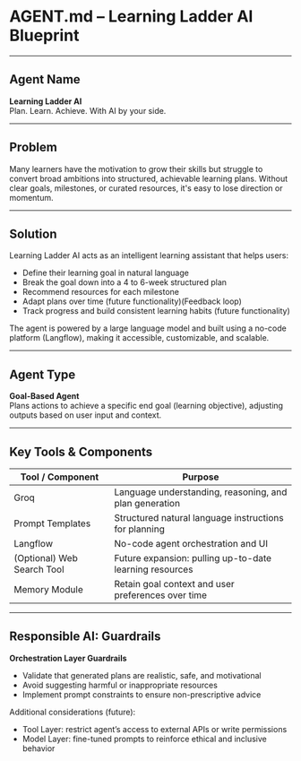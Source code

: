 # AGENT.md – Learning Ladder AI Blueprint

---

## Agent Name

**Learning Ladder AI**  
Plan. Learn. Achieve. With AI by your side.

---

## Problem

Many learners have the motivation to grow their skills but struggle to convert broad ambitions into structured, achievable learning plans. Without clear goals, milestones, or curated resources, it's easy to lose direction or momentum.

---

## Solution

Learning Ladder AI acts as an intelligent learning assistant that helps users:

- Define their learning goal in natural language
- Break the goal down into a 4 to 6-week structured plan
- Recommend resources for each milestone
- Adapt plans over time (future functionality)(Feedback loop)
- Track progress and build consistent learning habits (future functionality)

The agent is powered by a large language model and built using a no-code platform (Langflow), making it accessible, customizable, and scalable.

---

## Agent Type

**Goal-Based Agent**  
Plans actions to achieve a specific end goal (learning objective), adjusting outputs based on user input and context.

---

## Key Tools & Components

| Tool / Component      | Purpose                                                |
|-----------------------|--------------------------------------------------------|
| Groq                  | Language understanding, reasoning, and plan generation |
| Prompt Templates      | Structured natural language instructions for planning  |
| Langflow              | No-code agent orchestration and UI                     |
| (Optional) Web Search Tool | Future expansion: pulling up-to-date learning resources |
| Memory Module         | Retain goal context and user preferences over time     |

---

## Responsible AI: Guardrails

**Orchestration Layer Guardrails**

- Validate that generated plans are realistic, safe, and motivational
- Avoid suggesting harmful or inappropriate resources
- Implement prompt constraints to ensure non-prescriptive advice

Additional considerations (future):
- Tool Layer: restrict agent’s access to external APIs or write permissions
- Model Layer: fine-tuned prompts to reinforce ethical and inclusive behavior
